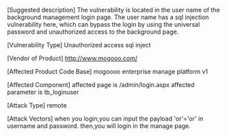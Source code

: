  [Suggested description]
 The vulnerability is located in the user name of the background management login page. The user name has a sql injection vulnerability here, which can bypass the login by using the universal password and unauthorized access to the background page.
 
 [Vulnerability Type]
 Unauthorized access
 sql inject
 
 [Vendor of Product]
 http://www.mogooo.com/
 
 [Affected Product Code Base]
 mogoooo enterprise manage platform v1
 
  [Affected Component]
  affected page is /admin/login.aspx
  affected parameter is tb_loginuser
  
  [Attack Type]
  remote
  
  [Attack Vectors]
  when you login,you can input the payload 'or'='or' in username and password. then,you will login in the manage page.
  
